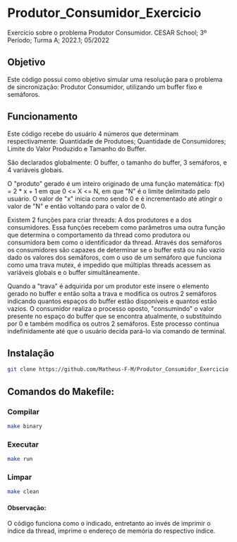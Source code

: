 # Produtor_Consumidor_Exercicio
Exercício sobre o problema Produtor Consumidor. CESAR School; 3º Período; Turma A; 2022.1; 05/2022

## Objetivo
Este código possui como objetivo simular uma resolução para o problema de sincronização: Produtor Consumidor, utilizando um buffer fixo e semáforos.

## Funcionamento
Este código recebe do usuário 4 números que determinam respectivamente: Quantidade de Produtoes; Quantidade de Consumidores; Limite do Valor Produzido e Tamanho do Buffer.

São declarados globalmente: O buffer, o tamanho do buffer, 3 semáforos, e 4 variáveis globais.

O "produto" gerado é um inteiro originado de uma função matemática: f(x) = 2 * x + 1 em que 0 <= X <= N, em que "N" é o limite delimitado pelo usuário. O valor de "x"
inicia como sendo 0 e é incrementado até atingir o valor de "N" e então voltando para o valor de 0.

Existem 2 funções para criar threads: A dos produtores e a dos consumidores. Essa funções recebem como parâmetros uma outra função que determina o comportamento da
thread como produtora ou consumidora bem como o identificador da thread. Através dos semáforos os consumidores são capazes de determinar se o buffer está ou não vazio
dado os valores dos semáforos, com o uso de um semáforo que funciona como uma trava mutex, é impedido que múltiplas threads acessem as variáveis globais e o buffer
simultâneamente.

Quando a "trava" é adquirida por um produtor este insere o elemento gerado no buffer e então solta a trava e modifica os outros 2 semáforos indicando quantos espaços
do buffer estão disponíveis e quantos estão vazios. O consumidor realiza o processo oposto, "consumindo" o valor presente no espaço do buffer que se encontra
atualmente, o substituindo por 0 e também modifica os outros 2 semáforos. Este processo continua indefinidamente até que o usuário decida pará-lo via comando de
terminal.

## Instalação
``` sh
git clone https://github.com/Matheus-F-M/Produtor_Consumidor_Exercicio.git
```
## Comandos do Makefile:
### Compilar
``` sh
make binary 
```

### Executar
``` sh
make run 
```

### Limpar
``` sh
make clean 
```

#### Observação:
O código funciona como o indicado, entretanto ao invés de imprimir o índice da thread, imprime o endereço de memória do respectivo índice.
